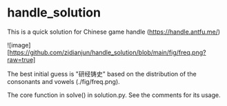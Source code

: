 # handle_solution
This is a quick solution for Chinese game handle (https://handle.antfu.me/) 

![image][https://github.com/zidianjun/handle_solution/blob/main/fig/freq.png?raw=true]

The best initial guess is "研经铸史" based on the distribution of the consonants and vowels (./fig/freq.png).

The core function in solve() in solution.py. See the comments for its usage.
